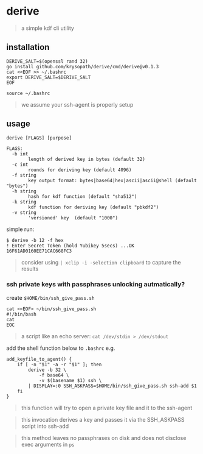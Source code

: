 # derive 

> a simple kdf cli utility

## installation

```
DERIVE_SALT=$(openssl rand 32)
go install github.com/krysopath/derive/cmd/derive@v0.1.3
cat <<EOF >> ~/.bashrc
export DERIVE_SALT=$DERIVE_SALT
EOF

source ~/.bashrc
```

> we assume your ssh-agent is properly setup

## usage

```
derive [FLAGS] [purpose]

FLAGS:
  -b int
    	length of derived key in bytes (default 32)
  -c int
    	rounds for deriving key (default 4096)
  -f string
    	key output format: bytes|base64|hex|ascii|ascii@shell (default "bytes")
  -h string
    	hash for kdf function (default "sha512")
  -k string
    	kdf function for deriving key (default "pbkdf2")
  -v string
    	'versioned' key  (default "1000")

```

simple run:
```
$ derive -b 12 -f hex
! Enter Secret Token (hold Yubikey 5secs) ...OK
16F61AD0160EE71CAC668FC3
```

> consider using `| xclip -i -selection clipboard` to capture the results


### ssh private keys with passphrases unlocking autmatically?

create `$HOME/bin/ssh_give_pass.sh`
```
cat <<EOF> ~/bin/ssh_give_pass.sh
#!/bin/bash
cat
EOC

```
> a script like an echo server: `cat /dev/stdin > /dev/stdout`


add the shell function below to `.bashrc` e.g.
```
add_keyfile_to_agent() {
    if [ -n "$1" -a -r "$1" ]; then
        derive -b 32 \
            -f base64 \
            -v $(basename $1) ssh \
        | DISPLAY=:0 SSH_ASKPASS=$HOME/bin/ssh_give_pass.sh ssh-add $1
    fi
}
```

> this function will try to open a private key file and it to the ssh-agent

> this invocation derives a key and passes it via the SSH_ASKPASS script into ssh-add

> this method leaves no passphrases on disk and does not disclose exec arguments in `ps`
